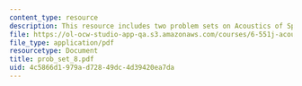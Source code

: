 ```yaml
---
content_type: resource
description: This resource includes two problem sets on Acoustics of Speech and Hearing.
file: https://ol-ocw-studio-app-qa.s3.amazonaws.com/courses/6-551j-acoustics-of-speech-and-hearing-fall-2004/4c5866d1979ad72849dc4d39420ea7da_prob_set_8.pdf
file_type: application/pdf
resourcetype: Document
title: prob_set_8.pdf
uid: 4c5866d1-979a-d728-49dc-4d39420ea7da
---
```

